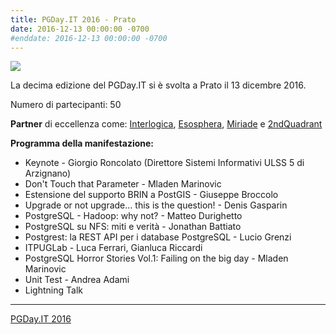 ```yaml
---
title: PGDay.IT 2016 - Prato
date: 2016-12-13 00:00:00 -0700
#enddate: 2016-12-13 00:00:00 -0700
---
```


![](/timeline/assets/img/pgday2016.jpg)

La decima edizione del PGDay.IT si è svolta a Prato il 13 dicembre 2016.

Numero di partecipanti: 50

**Partner** di eccellenza come: [Interlogica](https://www.interlogica.it/), [Esosphera](http://www.esosphera.com/), [Miriade](https://www.miriade.it/) e [2ndQuadrant](https://www.2ndquadrant.com/it/)

**Programma della manifestazione:**
- Keynote - Giorgio Roncolato (Direttore Sistemi Informativi ULSS 5 di Arzignano)
- Don't Touch that Parameter - Mladen Marinovic
- Estensione del supporto BRIN a PostGIS - Giuseppe Broccolo
- Upgrade or not upgrade... this is the question! - Denis Gasparin
- PostgreSQL - Hadoop: why not? - Matteo Durighetto
- PostgreSQL su NFS: miti e verità - Jonathan Battiato
- Postgrest: la REST API per i database PostgreSQL - Lucio Grenzi
- ITPUGLab - Luca Ferrari, Gianluca Riccardi
- PostgreSQL Horror Stories Vol.1: Failing on the big day - Mladen Marinovic
- Unit Test - Andrea Adami
- Lightning Talk

------------------------------------------------------------------------------------------

[PGDay.IT 2016](https://2016.pgday.it/)
